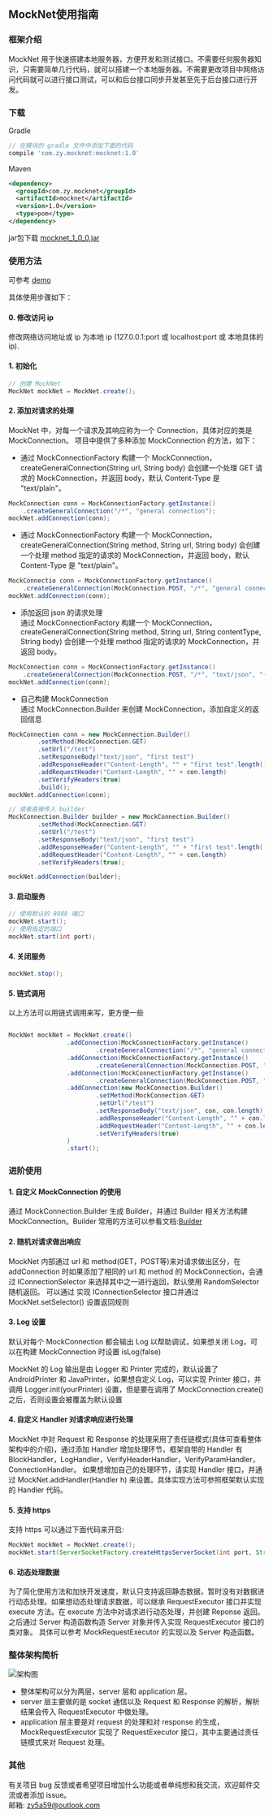 ## MockNet使用指南

### 框架介绍
MockNet 用于快速搭建本地服务器，方便开发和测试接口。不需要任何服务器知识，只需要简单几行代码，就可以搭建一个本地服务器。不需要更改项目中网络访问代码就可以进行接口测试，可以和后台接口同步开发甚至先于后台接口进行开发。

### 下载
Gradle 
``` gradle
// 在模块的 gradle 文件中添加下面的代码  
compile 'com.zy.mocknet:mocknet:1.0'
```

Maven
``` xml
<dependency>
  <groupId>com.zy.mocknet</groupId>
  <artifactId>mocknet</artifactId>
  <version>1.0</version>
  <type>pom</type>
</dependency>
```

jar包下载
[mocknet_1_0_0.jar](./jar/mocknet_1_0_0.jar)

### 使用方法
可参考 [demo](./demo/src/main/java/com/zy/demo/MainActivity.java)  

具体使用步骤如下：

#### 0. 修改访问 ip
修改网络访问地址或 ip 为本地 ip (127.0.0.1:port 或 localhost:port 或 本地具体的ip).  

#### 1. 初始化
``` java
// 创建 MockNet
MockNet mockNet = MockNet.create();
```

#### 2. 添加对请求的处理
MockNet 中，对每一个请求及其响应称为一个 Connection，具体对应的类是 MockConnection。 
项目中提供了多种添加 MockConnection 的方法，如下：

* 通过 MockConnectionFactory 构建一个 MockConnection，createGeneralConnection(String url, String body) 会创建一个处理 GET 请求的 MockConnection，并返回 body，默认 Content-Type 是 "text/plain"。

``` java
MockConnection conn = MockConnectionFactory.getInstance()
    .createGeneralConnection("/*", "general connection");
mockNet.addConnection(conn);
```


* 通过 MockConnectionFactory 构建一个 MockConnection，createGeneralConnection(String method, String url, String body) 会创建一个处理 method 指定的请求的 MockConnection，并返回 body，默认 Content-Type 是 "text/plain"。

``` java
MockConnectio conn = MockConnectionFactory.getInstance()
    .createGeneralConnection(MockConnection.POST, "/*", "general connection");
mockNet.addConnection(conn);
```

* 添加返回 json 的请求处理  
通过 MockConnectionFactory 构建一个 MockConnection，createGeneralConnection(String method, String url, String contentType, String body) 会创建一个处理 method 指定的请求的 MockConnection，并返回 body。  

``` java
MockConnection conn = MockConnectionFactory.getInstance()
    .createGeneralConnection(MockConnection.POST, "/*", "text/json", "{'code':'success'}");
mockNet.addConnection(conn);

```

* 自己构建 MockConnection  
通过 MockConnection.Builder 来创建 MockConnection，添加自定义的返回信息

``` java
MockConnection conn = new MockConnection.Builder()
        .setMethod(MockConnection.GET)
        .setUrl("/test")
        .setResponseBody("text/json", "first test")
        .addResponseHeader("Content-Length", "" + "first test".length())
        .addRequestHeader("Content-Length", "" + con.length)
        .setVerifyHeaders(true)
        .build();
mockNet.addConnection(conn);

// 或者直接传入 builder
MockConnection.Builder builder = new MockConnection.Builder()
        .setMethod(MockConnection.GET)
        .setUrl("/test")
        .setResponseBody("text/json", "first test")
        .addResponseHeader("Content-Length", "" + "first test".length())
        .addRequestHeader("Content-Length", "" + con.length)
        .setVerifyHeaders(true);

mockNet.addConnection(builder);
```

#### 3. 启动服务

``` java
// 使用默认的 8088 端口
mockNet.start();
// 使用指定的端口
mockNet.start(int port);
```

#### 4. 关闭服务

``` java
mockNet.stop();
```

#### 5. 链式调用
以上方法可以用链式调用来写，更方便一些
``` java

MockNet mockNet = MockNet.create()
                .addConnection(MockConnectionFactory.getInstance()
                        .createGeneralConnection("/*", "general connection"))
                .addConnection(MockConnectionFactory.getInstance()
                        .createGeneralConnection(MockConnection.POST, "/*", "general connection"))
                .addConnection(MockConnectionFactory.getInstance()
                        .createGeneralConnection(MockConnection.POST, "/*", "text/json", "{'code':'success'}"))
                .addConnection(new MockConnection.Builder()
                        .setMethod(MockConnection.GET)
                        .setUrl("/test")
                        .setResponseBody("text/json", con, con.length)
                        .addResponseHeader("Content-Length", "" + con.length)
                        .addRequestHeader("Content-Length", "" + con.length)
                        .setVerifyHeaders(true)
                )
                .start();
```

### 进阶使用

#### 1. 自定义 MockConnection 的使用
通过 MockConnection.Builder 生成 Builder，并通过 Builder 相关方法构建 MockConnection。Builder 常用的方法可以参看文档:[Builder](https://5a59.github.io/MockNet/proDocs/javadoc/index.html)

#### 2. 随机对请求做出响应
MockNet 内部通过 url 和 method(GET，POST等)来对请求做出区分，在 addConnection 时如果添加了相同的 url 和 method 的 MockConnection，会通过 IConnectionSelector 来选择其中之一进行返回，默认使用 RandomSelector 随机返回。
可以通过 实现 IConnectionSelector 接口并通过 MockNet.setSelector() 设置返回规则

#### 3. Log 设置
默认对每个 MockConnection 都会输出 Log 以帮助调试，如果想关闭 Log，可以在构建 MockConnection 时设置 isLog(false)

MockNet 的 Log 输出是由 Logger 和 Printer 完成的，默认设置了 AndroidPrinter 和 JavaPrinter，如果想自定义 Log，可以实现 Printer 接口，并调用 Logger.init(yourPrinter) 设置，但是要在调用了 MockConnection.create() 之后，否则设置会被覆盖为默认设置

#### 4. 自定义 Handler 对请求响应进行处理
MockNet 中对 Request 和 Response 的处理采用了责任链模式(具体可查看整体架构中的介绍)，通过添加 Handler 增加处理环节，框架自带的 Handler 有 BlockHandler，LogHandler，VerifyHeaderHandler，VerifyParamHandler，ConnectionHandler。
如果想增加自己的处理环节，请实现 Handler 接口，并通过 MockNet.addHandler(Handler h) 来设置。具体实现方法可参照框架默认实现的 Handler 代码。

#### 5. 支持 https
支持 https 可以通过下面代码来开启:
``` java
MockNet mockNet = MockNet.create();
mockNet.start(ServerSocketFactory.createHttpsServerSocket(int port, String jksPath, String storePwd));
```

#### 6. 动态处理数据
为了简化使用方法和加快开发速度，默认只支持返回静态数据，暂时没有对数据进行动态处理。如果想动态处理请求数据，可以继承 RequestExecutor 接口并实现 execute 方法。在 execute 方法中对请求进行动态处理，并创建 Reponse 返回。
之后通过 Server 构造函数构造 Server 对象并传入实现 RequestExecutor 接口的类对象。
具体可以参考 MockRequestExecutor 的实现以及 Server 构造函数。

### 整体架构简析 
![架构图](./proDocs/mocknet.png)  

* 整体架构可以分为两层，server 层和 application 层。
* server 层主要做的是 socket 通信以及 Request 和 Response 的解析，解析结果会传入 RequestExecutor 中做处理。
* application 层主要是对 request 的处理和对 response 的生成，MockRequestExecutor 实现了 RequestExecutor 接口，其中主要通过责任链模式来对 Request 处理。

### 其他
有关项目 bug 反馈或者希望项目增加什么功能或者单纯想和我交流，欢迎邮件交流或者添加 issue。   
邮箱: zy5a59@outlook.com
